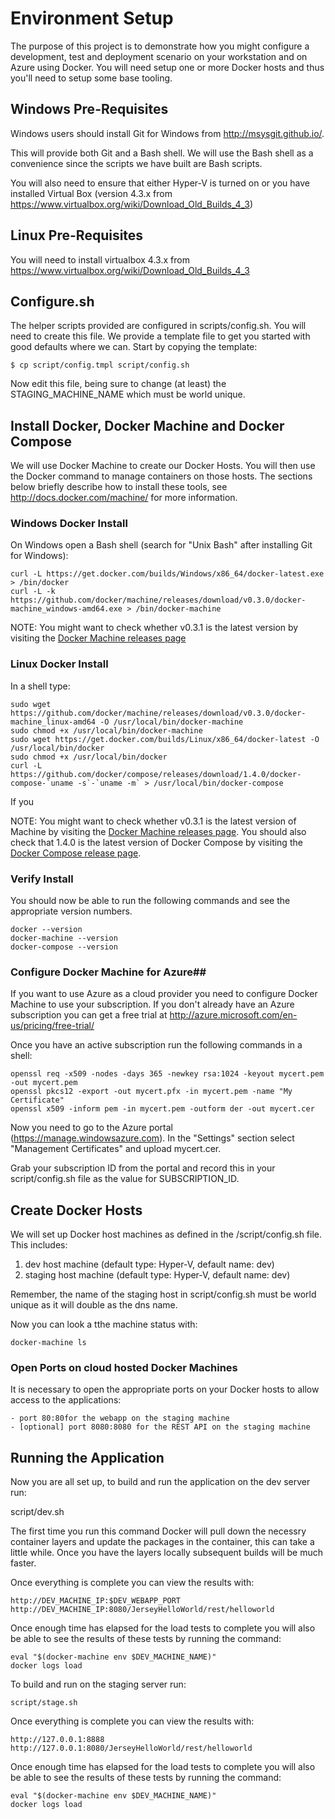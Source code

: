 # Environment Setup #

The purpose of this project is to demonstrate how you might configure a
development, test and deployment scenario on your workstation and on Azure 
using Docker. You will need setup one or more Docker hosts and thus you'll
need to setup some base tooling.

## Windows Pre-Requisites ##

Windows users should install Git for Windows from http://msysgit.github.io/.

This will provide both Git and a Bash shell. We will use the Bash shell as a
convenience since the scripts we have built are Bash scripts.

You will also need to ensure that either Hyper-V is turned on or you
have installed Virtual Box (version 4.3.x from
https://www.virtualbox.org/wiki/Download_Old_Builds_4_3)

## Linux Pre-Requisites ##

You will need to install virtualbox 4.3.x from
https://www.virtualbox.org/wiki/Download_Old_Builds_4_3

## Configure.sh ##

The helper scripts provided are configured in scripts/config.sh. You will
need to create this file. We provide a template file to get you started
with good defaults where we can. Start by copying the template:

    $ cp script/config.tmpl script/config.sh
    
Now edit this file, being sure to change (at least) the
STAGING_MACHINE_NAME which must be world unique.

## Install Docker, Docker Machine and Docker Compose

We will use Docker Machine to create our Docker Hosts. You will then
use the Docker command to manage containers on those hosts. The
sections below briefly describe how to install these tools, see
http://docs.docker.com/machine/ for more information.

### Windows Docker Install ###

On Windows open a Bash shell (search for "Unix Bash" after installing Git
for Windows):

    curl -L https://get.docker.com/builds/Windows/x86_64/docker-latest.exe > /bin/docker
    curl -L -k https://github.com/docker/machine/releases/download/v0.3.0/docker-machine_windows-amd64.exe > /bin/docker-machine

NOTE: You might want to check whether v0.3.1 is the latest version by visiting the [Docker Machine releases page](https://github.com/docker/machine/releases)

### Linux Docker Install ###

In a shell type:

    sudo wget https://github.com/docker/machine/releases/download/v0.3.0/docker-machine_linux-amd64 -O /usr/local/bin/docker-machine
    sudo chmod +x /usr/local/bin/docker-machine
    sudo wget https://get.docker.com/builds/Linux/x86_64/docker-latest -O /usr/local/bin/docker
    sudo chmod +x /usr/local/bin/docker
    curl -L https://github.com/docker/compose/releases/download/1.4.0/docker-compose-`uname -s`-`uname -m` > /usr/local/bin/docker-compose


If you


NOTE: You might want to check whether v0.3.1 is the latest version of Machine by visiting the [Docker Machine releases page](https://github.com/docker/machine/releases). You should also check that 1.4.0 is the latest version of Docker Compose by visiting the [Docker Compose release page](https://github.com/docker/compose/releases).


### Verify Install ##

You should now be able to run the following commands and see the
appropriate version numbers.

    docker --version
    docker-machine --version
    docker-compose --version

### Configure Docker Machine for Azure##

If you want to use Azure as a cloud provider you need to configure
Docker Machine to use your subscription. If you don't already have an
Azure subscription you can get a free trial at
http://azure.microsoft.com/en-us/pricing/free-trial/

Once you have an active subscription run the following commands in a shell:

    openssl req -x509 -nodes -days 365 -newkey rsa:1024 -keyout mycert.pem -out mycert.pem
    openssl pkcs12 -export -out mycert.pfx -in mycert.pem -name "My Certificate"
    openssl x509 -inform pem -in mycert.pem -outform der -out mycert.cer

Now you need to go to the Azure portal (https://manage.windowsazure.com). In the "Settings" 
section select "Management Certificates" and upload mycert.cer.

Grab your subscription ID from the portal and record this in your
script/config.sh file as the value for SUBSCRIPTION_ID.

## Create Docker Hosts ##

We will set up Docker host machines as defined in the
/script/config.sh file. This includes:

  1. dev host machine (default type: Hyper-V, default name: dev)
  2. staging host machine (default type: Hyper-V, default name: dev)

Remember, the name of the staging host in script/config.sh must be
world unique as it will double as the dns name.

Now you can look a tthe machine status with:

    docker-machine ls

### Open Ports on cloud hosted Docker Machines ###

It is necessary to open the appropriate ports on your Docker hosts to allow 
access to the applications:

    - port 80:80for the webapp on the staging machine
    - [optional] port 8080:8080 for the REST API on the staging machine

## Running the Application ##

Now you are all set up, to build and run the application on the dev
server run:

  script/dev.sh

The first time you run this command Docker will pull down the necessry
container layers and update the packages in the container, this can
take a little while. Once you have the layers locally subsequent
builds will be much faster.

Once everything is complete you can view the results with:

    http://DEV_MACHINE_IP:$DEV_WEBAPP_PORT
    http://DEV_MACHINE_IP:8080/JerseyHelloWorld/rest/helloworld

Once enough time has elapsed for the load tests to complete you will
also be able to see the results of these tests by running the command:

    eval "$(docker-machine env $DEV_MACHINE_NAME)"
    docker logs load

To build and run on the staging server run:

    script/stage.sh

Once everything is complete you can view the results with:

    http://127.0.0.1:8888
    http://127.0.0.1:8080/JerseyHelloWorld/rest/helloworld

Once enough time has elapsed for the load tests to complete you will
also be able to see the results of these tests by running the command:

    eval "$(docker-machine env $DEV_MACHINE_NAME)"
    docker logs load

